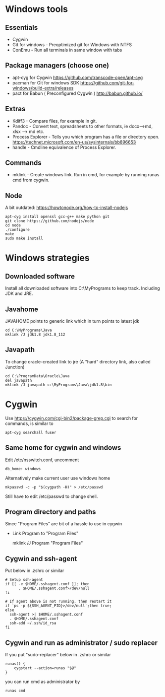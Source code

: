 # Windows tools

## Essentials
* Cygwin
* Git for windows - Preoptimized git for Windows with NTFS
* ConEmu - Run all terminals in same window with tabs

## Package managers (choose one)
* apt-cyg for Cygwin https://github.com/transcode-open/apt-cyg
* pacman for Git for windows SDK https://github.com/git-for-windows/build-extra/releases
* pact for Babun ( Preconfigured Cygwin ) http://babun.github.io/

## Extras
* Kdiff3 - Compare files, for example in git.
* Pandoc - Convert text, spreadsheets to other formats, ie docx-->md, xlsx --> md etc. 
* Process Explorer - Tells you which program has a file or directory open. <https://technet.microsoft.com/en-us/sysinternals/bb896653>
* handle - Cmdline equivalence of Process Explorer.

## Commands
* mklink - Create windows link. Run in cmd, for example by running runas cmd from cygwin. 


## Node
A bit outdated: https://howtonode.org/how-to-install-nodejs

    apt-cyg install openssl gcc-g++ make python git
    git clone https://github.com/nodejs/node
    cd node
    ./configure
    make
    sudo make install    

# Windows strategies

## Downloaded software
Install all downloaded software into C:\MyPrograms to keep track. Including JDK and JRE.

## Javahome
JAVAHOME points to generic link which in turn points to latest jdk

    cd C:\MyPrograms\Java
    mklink /J jdk1.8 jdk1.8_112


## Javapath
To change oracle-created link to jre (A "hard" directory link, also called Junction)

    cd C:\ProgramData\Oracle\Java
    del javapath
    mklink /J javapath c:\MyPrograms\Java\jdk1.8\bin

# Cygwin
Use <https://cygwin.com/cgi-bin2/package-grep.cgi> to search for commands, is similar to

    apt-cyg searchall fuser
    
## Same home for cygwin and windows

Edit /etc/nsswitch.conf, uncomment

    db_home: windows 

Alternatively make current user use windows home

    mkpasswd -c -p "$(cygpath -H)" > /etc/passwd
Still have to edit /etc/passwd to change shell.

## Program directory and paths
Since "Program Files" are bit of a hassle to use in cygwin 
* Link Program to "Program Files"

    mklink /J Program "Program Files"

## Cygwin and ssh-agent
Put below in .zshrc or similar

    # Setup ssh-agent
    if [[ -e $HOME/.sshagent.conf ]]; then
          . $HOME/.sshagent.conf>/dev/null
    fi

    # If agent above is not running, then restart it
    if `ps -p ${SSH_AGENT_PID}>/dev/null`;then true;
    else
      ssh-agent >| $HOME/.sshagent.conf
      . $HOME/.sshagent.conf
      ssh-add ~/.ssh/id_rsa
    fi
    
## Cygwin and run as administrator / sudo replacer
If you put "sudo-replacer" below in .zshrc or similar

    runas() {
        cygstart --action=runas "$@"
    }
    
you can run cmd as administrator by

    runas cmd
    